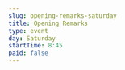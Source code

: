 ```yaml
---
slug: opening-remarks-saturday
title: Opening Remarks
type: event
day: Saturday
startTime: 8:45
paid: false
---
```

